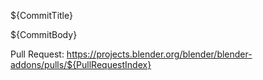 ${CommitTitle}

${CommitBody}

Pull Request: https://projects.blender.org/blender/blender-addons/pulls/${PullRequestIndex}
